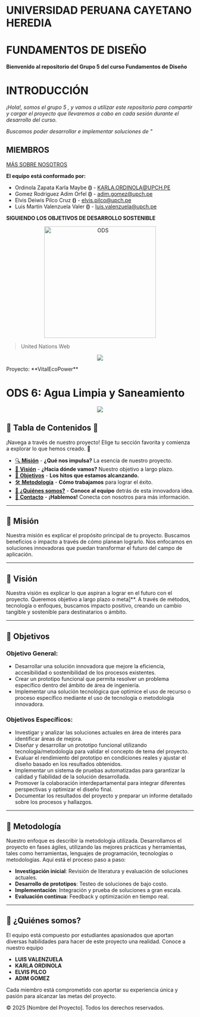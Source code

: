 # **UNIVERSIDAD PERUANA CAYETANO HEREDIA**
# **FUNDAMENTOS DE DISEÑO**

**Bienvenido al repositorio del Grupo 5 del curso Fundamentos de Diseño**
# **INTRODUCCIÓN**
*¡Hola!, somos el grupo 5 , y vamos a utilizar este repositorio para compartir y cargar el proyecto que llevaremos a cabo en cada sesión durante el desarrollo del curso.*

*Buscamos poder desarrollar e implementar soluciones de "*

## **MIEMBROS**
[MÁS SOBRE NOSOTROS](https://github.com/luisvalenzuela25/grupo5/blob/main/ENTREGABLES/01.Sobre_Nosotros.md)

**El equipo está conformado por:**
- Ordinola Zapata Karla Maybe  **()** - KARLA.ORDINOLA@UPCH.PE
- Gomez Rodriguez Adim Orfel  **()** - adim.gomez@upch.pe
- Elvis Deiwis Pilco Cruz **()** - elvis.pilco@upch.pe 
- Luis Martin Valenzuela Valer **()** - luis.valenzuela@upch.pe

**SIGUIENDO LOS OBJETIVOS DE DESARROLLO SOSTENIBLE**
<p align = "center">
  <img src="https://encrypted-tbn0.gstatic.com/images?q=tbn:ANd9GcSkZfYhaif7VptVizsU6CACe-C7H1mkTZN1HQ&s" alt="ODS" width="300px" />
  
>United Nations Web
<p align= "center">
   <img src=/>
</p> 
Proyecto: **VitalEcoPower**

# **ODS 6: Agua Limpia y Saneamiento**

<p align="center">
  <img src=https://encrypted-tbn0.gstatic.com/images?q=tbn:ANd9GcSkZfYhaif7VptVizsU6CACe-C7H1mkTZN1HQ&s>
</p>



## 📑 **Tabla de Contenidos** 📑

¡Navega a través de nuestro proyecto! Elige tu sección favorita y comienza a explorar lo que hemos creado. 🚀

- [🔍 **Misión**](#mision) - **¿Qué nos impulsa?** La esencia de nuestro proyecto.
- [🎯 **Visión**](#vision) - **¿Hacia dónde vamos?** Nuestro objetivo a largo plazo.
- [🚀 **Objetivos**](#objetivos) - **Los hitos que estamos alcanzando.**
- [🛠️ **Metodología**](#metodologia) - **Cómo trabajamos** para lograr el éxito.
- [👥 **¿Quiénes somos?**](#quienes-somos) - **Conoce al equipo** detrás de esta innovadora idea.
- [💬 **Contacto**](#contacto) - **¡Hablemos!** Conecta con nosotros para más información.

---

## 🚀 **Misión**

Nuestra misión es explicar el propósito principal de tu proyecto. Buscamos beneficios o impacto a través de cómo planean lograrlo. Nos enfocamos en soluciones innovadoras que puedan transformar el futuro del campo de aplicación.

---

## 🌱 **Visión**

Nuestra visión es explicar lo que aspiran a lograr en el futuro con el proyecto. Queremos objetivo a largo plazo o meta]**. A través de métodos, tecnología o enfoques, buscamos impacto positivo, creando un cambio tangible y sostenible para destinatarios o ámbito.

---

## 🎯 **Objetivos**

### **Objetivo General:**

- Desarrollar una solución innovadora  que mejore la eficiencia, accesibilidad o sostenibilidad de los procesos existentes.
- Crear un prototipo funcional que permita resolver un problema específico dentro del ámbito de área de ingeniería.
- Implementar una solución tecnológica que optimice el uso de recurso o proceso específico mediante el uso de tecnología o metodología innovadora.

### **Objetivos Específicos:**

- Investigar y analizar las soluciones actuales en área de interés para identificar áreas de mejora.
- Diseñar y desarrollar un prototipo funcional utilizando tecnología/metodología para validar el concepto de tema del proyecto.
- Evaluar el rendimiento del prototipo en condiciones reales y ajustar el diseño basado en los resultados obtenidos.
- Implementar un sistema de pruebas automatizadas para garantizar la calidad y fiabilidad de la solución desarrollada.
- Promover la colaboración interdepartamental para integrar diferentes perspectivas y optimizar el diseño final.
- Documentar los resultados del proyecto y preparar un informe detallado sobre los procesos y hallazgos.


---

## 🔧 **Metodología**

Nuestro enfoque es describir la metodología utilizada. Desarrollamos el proyecto en fases ágiles, utilizando las mejores prácticas y herramientas, tales como herramientas, lenguajes de programación, tecnologías o metodologías. Aquí está el proceso paso a paso:

- **Investigación inicial**: Revisión de literatura y evaluación de soluciones actuales.
- **Desarrollo de prototipos**: Testeo de soluciones de bajo costo.
- **Implementación**: Integración y prueba de soluciones a gran escala.
- **Evaluación continua**: Feedback y optimización en tiempo real.

---

## 👥 **¿Quiénes somos?**

El equipo  está compuesto por estudiantes apasionados que aportan diversas habilidades para hacer de este proyecto una realidad. Conoce a nuestro equipo

- **LUIS VALENZUELA** 
- **KARLA ORDINOLA** 
- **ELVIS PILCO**
- **ADIM GOMEZ**

Cada miembro está comprometido con aportar su experiencia única y pasión para alcanzar las metas del proyecto.

<footer>
  <p>&copy; 2025 [Nombre del Proyecto]. Todos los derechos reservados.</p>
</footer>

</body>
</html>
